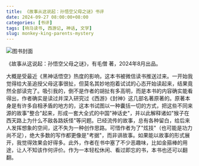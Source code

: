 ```yaml
---
title: 《故事从这说起：孙悟空父母之谜》书评
date: 2024-09-27 08:00:00+08:00
categories: [书评]
tags: [响马读书, 西游记, 神话, 文学]
slug: monkey-king-parents-mystery
---
```


<div class="p-3 text-center">
  <img class="img-fluid" src="/uploads/2024/0927/book-cover-2.png" alt="图书封面">
</div>

《故事从这说起：孙悟空父母之谜》，有毛僧 著，2024年8月出品。

大概是受最近《黑神话悟空》热度的影响，这本书被微信读书推送过来。一开始我觉得给大圣追授父母这事很扯，但莫名其妙地抱着试试的心态开始读起来，结果竟然全部读完了。吸引我的，倒不是作者的胡扯有多高明，而是本书的内容确实能看得出，作者确实是读过并深入研究过《西游》《封神》这几部名著原著的。原著本身是有许多自相矛盾的地方的，这本书试图以一种囊括一切的方式，把这些不同来源的故事"整合"起来，形成一套大全式的中国"神话史"，并以此解释诸如"猴子在西天路上为什么不敌各路妖怪"等问题。已经流传的故事，总有各种留白，给后来人发挥想象的空间，这不失为一种创作思路。可惜作者为了"炫技"（也可能是功力尚不足），绝大多数的写作都更像是"考据"，而非讲故事。如果能以故事的形式展开，我觉得效果会好得多。此外，作者在书中塞了不少恶趣味，比如金箍棒的用途，让人不知该作何评价。作为一本轻松休闲、看过即忘的书，本书也还可以翻翻。
